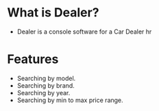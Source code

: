 # What is Dealer?
* Dealer is a console software for a Car Dealer
hr
# Features
* Searching by model.
* Searching by brand.
* Searching by year.
* Searching by min to max price range.

